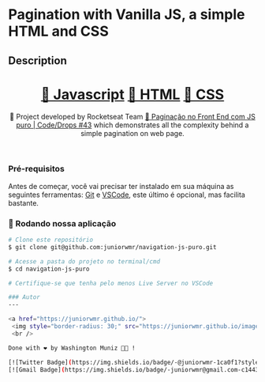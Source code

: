# Pagination with Vanilla JS, a simple HTML and CSS
## Description
<p align="center"></p>
<h1 align="center">
    <a href="https://developer.mozilla.org/en-US/docs/Web/JavaScript">🔗 Javascript</a>
    <a href="https://developer.mozilla.org/pt-BR/docs/Web/HTML">🔗 HTML</a>
    <a href="https://developer.mozilla.org/pt-BR/docs/Web/CSS">🔗 CSS</a>
</h1>
<p align="center">🚀 Project developed by Rocketseat Team <a href="https://www.youtube.com/watch?v=6-VDE3H9-WU">🔗 Paginação no Front End com JS puro | Code/Drops #43</a> which demonstrates all the complexity behind a simple pagination on web page.</p>
<br>

### Pré-requisitos

Antes de começar, você vai precisar ter instalado em sua máquina as seguintes ferramentas:
[Git](https://git-scm.com) e [VSCode](https://nodejs.org/en/), este último é opcional, mas facilita bastante.

### 🎲 Rodando nossa aplicação

```bash
# Clone este repositório
$ git clone git@github.com:juniorwmr/navigation-js-puro.git

# Acesse a pasta do projeto no terminal/cmd
$ cd navigation-js-puro

# Certifique-se que tenha pelo menos Live Server no VSCode

### Autor
---

<a href="https://juniorwmr.github.io/">
 <img style="border-radius: 30;" src="https://juniorwmr.github.io/images/washington-muniz.jpg" width="100px;" alt=""/>
 <br />

Done with ❤️ by Washington Muniz 👋🏽 !

[![Twitter Badge](https://img.shields.io/badge/-@juniorwmr-1ca0f1?style=flat-square&labelColor=1ca0f1&logo=twitter&logoColor=white&link=https://twitter.com/juniorwmr)](https://twitter.com/juniorwmr) [![Linkedin Badge](https://img.shields.io/badge/-Washington-blue?style=flat-square&logo=Linkedin&logoColor=white&link=https://www.linkedin.com/in/juniorwmr/)](https://www.linkedin.com/in/juniorwmr/) 
[![Gmail Badge](https://img.shields.io/badge/-juniorwmr@gmail.com-c14438?style=flat-square&logo=Gmail&logoColor=white&link=mailto:juniorripardo@gmail.com)](mailto:juniorripardo@gmail.com)